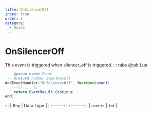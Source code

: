 ```yaml
---
title: OnSilencerOff
index: true
order: 2
category:
  - Guide
---
```


# OnSilencerOff
This event is triggered when silencer_off is triggered.
::: tabs
@tab Lua
```lua
--- @param event Event
--- @return number EventResult
AddEventHandler("OnSilencerOff", function(event)
    --[[ ... ]]
    return EventResult.Continue
end)
```

:::
|    Key   | Data Type |
| :------: | :-------: |
| `userid` |   `int`   |